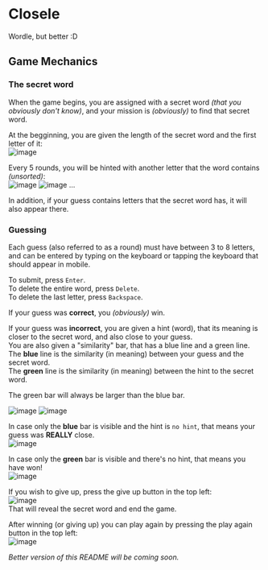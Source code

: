 # Closele

Wordle, but better :D

## Game Mechanics

### The secret word

When the game begins, you are assigned with a secret word _(that you obviously don't know)_, and your mission is _(obviously)_ to find that secret word.

At the begginning, you are given the length of the secret word and the first letter of it:<br />
![image](https://user-images.githubusercontent.com/57628667/197333031-b80fa51b-afd7-44a3-93e9-5ab7c38739e6.png)

Every 5 rounds, you will be hinted with another letter that the word contains _(unsorted)_:<br />
![image](https://user-images.githubusercontent.com/57628667/197333128-a147fc07-fa58-4bda-802b-c7ec4db58489.png)
![image](https://user-images.githubusercontent.com/57628667/197333161-b4c9b0c1-b850-44c8-94b9-02bdcd5313be.png)
...

In addition, if your guess contains letters that the secret word has, it will also appear there.

### Guessing

Each guess (also referred to as a round) must have between 3 to 8 letters, and can be entered by typing on the keyboard or tapping the keyboard that should appear in mobile.

To submit, press `Enter`.<br />
To delete the entire word, press `Delete`.<br />
To delete the last letter, press `Backspace`.

If your guess was **correct**, you _(obviously)_ win.

If your guess was **incorrect**, you are given a hint (word), that its meaning is closer to the secret word, and also close to your guess.<br />
You are also given a "similarity" bar, that has a blue line and a green line.<br />
The **blue** line is the similarity (in meaning) between your guess and the secret word.<br />
The **green** line is the similarity (in meaning) between the hint to the secret word.

The green bar will always be larger than the blue bar.

![image](https://user-images.githubusercontent.com/57628667/197333864-97c99277-2d14-4c0d-a9ca-1fc3794918a4.png)
![image](https://user-images.githubusercontent.com/57628667/197333911-9cde45ee-d936-451d-be98-675dd4a9b349.png)

In case only the **blue** bar is visible and the hint is `no hint`, that means your guess was **REALLY** close.<br />
![image](https://user-images.githubusercontent.com/57628667/197334192-59bd2d70-4fc9-40af-b9b8-c89a2de178e3.png)

In case only the **green** bar is visible and there's no hint, that means you have won!<br />
![image](https://user-images.githubusercontent.com/57628667/197334233-445664d0-1b8d-42d6-a229-aeb3cc4adcbb.png)

If you wish to give up, press the give up button in the top left:<br />
![image](https://user-images.githubusercontent.com/57628667/197333349-729cca09-a0ca-4646-85f2-560839d5f8ac.png)<br />
That will reveal the secret word and end the game.

After winning (or giving up) you can play again by pressing the play again button in the top left:<br />
![image](https://user-images.githubusercontent.com/57628667/197333378-5207fe3b-6dd9-4bd9-a7f1-e1f67a24229a.png)

_Better version of this README will be coming soon._
